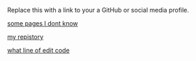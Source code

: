 Replace this with a link to your a GitHub or social media profile.

[some pages I dont know](https://google.com)

[my repistory](https://github.com/cow-droid/markdown-portfolio/edit/add-images-links/_includes/03-links.md)

[what line of edit code](https://github.com/cow-droid/markdown-portfolio/edit/add-images-links/_includes/03-links.md#L7)
